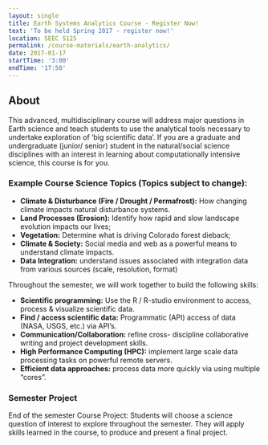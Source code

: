 ```yaml
---
layout: single
title: Earth Systems Analytics Course - Register Now!
text: 'To be held Spring 2017 - register now!'
location: SEEC S125
permalink: /course-materials/earth-analytics/
date: 2017-01-17
startTime: '3:00'
endTime: '17:50'
---
```


## About

This advanced, multidisciplinary course will address major
questions in Earth science and teach students to use the
analytical tools necessary to undertake exploration of ‘big
scientific data’. If you are a graduate and undergraduate (junior/
senior) student in the natural/social science disciplines with an
interest in learning about computationally intensive science, this
course is for you.

### Example Course Science Topics (Topics subject to change):

* **Climate & Disturbance (Fire / Drought / Permafrost):** How
changing climate impacts natural disturbance systems.
* **Land Processes (Erosion):** Identify how rapid and slow
landscape evolution impacts our lives;
* **Vegetation:** Determine what is driving Colorado forest
dieback;
* **Climate & Society:** Social media and web as a powerful
means to understand climate impacts.
* **Data Integration:** understand issues associated with
integration data from various sources (scale, resolution, format)


Throughout the semester, we will work together to build the
following skills:

* **Scientific programming:** Use the R / R-studio environment to
access, process & visualize scientific data.
* **Find / access scientific data:** Programmatic (API) access of
data (NASA, USGS, etc.) via API’s.
* **Communication/Collaboration:** refine cross- discipline
collaborative writing and project development skills.
* **High Performance Computing (HPC):** implement large scale
data processing tasks on powerful remote servers.
* **Efficient data approaches:** process data more quickly via
using multiple “cores”.

### Semester Project

End of the semester Course Project: Students will choose a
science question of interest to explore throughout the semester.
They will apply skills learned in the course, to produce and
present a final project.
